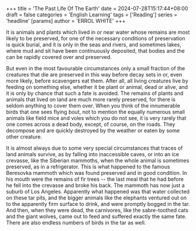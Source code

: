 +++
title = 'The Past Life Of The Earth'
date = 2024-07-28T15:17:44+08:00
draft = false
categories = 'English Learning'
tags = ['Reading']
series = 'headline'
[params]
  author = 'ERROL WHITE'
+++

It is animals and plants which lived in or near water whose remains are most likely to be preserved, for one of the necessary conditions of preservation is quick burial, and it is only in the seas and rivers, and sometimes lakes, where mud and sit have been continuously deposited, that bodies and the can be rapidly covered over and preserved.

<!--more-->

But even in the most favourable circumstances only a small fraction of the creatures that die are preserved in this way before decay sets in or, even more likely, before scavengers eat them. After all, all living creatures live by feeding on something else, whether it be plant or animal, dead or alive, and it is only by chance that such a fate is avoided. The remains of plants and animals that lived on land are much more rarely preserved, for there is seldom anything to cover them over. When you think of the innumerable birds that one sees flying bout, not to mention the equally numerous small animals like field mice and voles which you do not see, it is very rarely that one comes across a dead body, except, of course, on the roads. They decompose and are quickly destroyed by the weather or eaten by some other creature.

It is almost always due to some very special circumstances that traces of land animals survive, as by falling into inaccessible caves, or into an ice crevasse, like the Siberian mammoths, when the whole animal is sometimes preserved, as in a refrigerator. This is what happened to the famous Beresovka mammoth which was found preserved and in good condition. In his mouth were the remains of fir trees -- the last meal that he had before he fell into the crevasse and broke his back. The mammoth has now just a suburb of Los Angeles. Apparently what happened was that water collected on these tar pits, and the bigger animals like the elephants ventured out on to the apparently firm surface to drink, and were promptly bogged in the tar. And then, when they were dead, the carnivores, like the sabre-toothed cats and the giant wolves, came out to feed and suffered exactly the same fate. There are also endless numbers of birds in the tar as well. 


